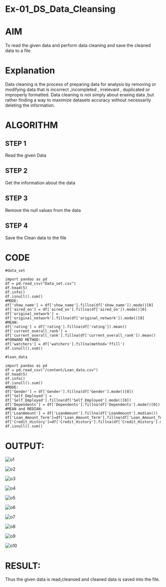 # Ex-01_DS_Data_Cleansing
# AIM

To read the given data and perform data cleaning and save the cleaned data to a file.

# Explanation

Data cleaning is the process of preparing data for analysis by removing or modifying data that is incorrect ,incompleted , irrelevant , duplicated or improperly formatted. Data cleaning is not simply about erasing data ,but rather finding a way to maximize datasets accuracy without necessarily deleting the information.

# ALGORITHM

## STEP 1
Read the given Data

## STEP 2
Get the information about the data

## STEP 3
Remove the null values from the data

## STEP 4
Save the Clean data to the file

# CODE
```
#data_set

import pandas as pd
df = pd.read_csv("Data_set.csv")
df.head(5)
df.info()
df.isnull().sum()
#MODE:
df['show_name'] = df['show_name'].fillna(df['show_name']).mode()[0]
df['aired_on'] = df['aired_on'].fillna(df['aired_on']).mode()[0]
df['original_network'] = df['original_network'].fillna(df['original_network']).mode()[0]
#MEAN:
df['rating'] = df['rating'].fillna(df['rating']).mean()
df['current_overall_rank'] = df['current_overall_rank'].fillna(df['current_overall_rank']).mean()
#FORWARD METHOD:
df['watchers'] = df['watchers'].fillna(method='ffill')
df.isnull().sum()

#loan_data

import pandas as pd
df = pd.read_csv("/content/Loan_data.csv")
df.head(5)
df.info()
df.isnull().sum()
#MODE:
df['Gender'] = df['Gender'].fillna(df['Gender'].mode()[0])
df['Self_Employed'] = df['Self_Employed'].fillna(df['Self_Employed'].mode()[0])
df['Dependents'] = df['Dependents'].fillna(df['Dependents'].mode()[0])
#MEAN and MEDIAN:
df['LoanAmount'] = df['LoanAmount'].fillna(df['LoanAmount'].median())
df['Loan_Amount_Term']=df['Loan_Amount_Term'].fillna(df['Loan_Amount_Term'].mean())
df['Credit_History']=df['Credit_History'].fillna(df['Credit_History'].mean())
df.isnull().sum()
```
# OUTPUT:
![o1](https://user-images.githubusercontent.com/118541897/226187157-dcf13c93-ba3e-4387-9365-55eafa3b7217.png)


![o2](https://user-images.githubusercontent.com/118541897/226187170-21661916-c2f7-41c5-a83c-73cfc3a4b888.png)


![o3](https://user-images.githubusercontent.com/118541897/226187177-fc8f37db-c84f-4d82-b17c-0676cc426b08.png)


![o4](https://user-images.githubusercontent.com/118541897/226187187-554fe808-01ca-4585-8e63-e6353c781f99.png)


![o5](https://user-images.githubusercontent.com/118541897/226187247-c3a414d4-998a-49e6-bad1-d7f3e6dec54a.png)


![o6](https://user-images.githubusercontent.com/118541897/226187250-151be34a-70e1-4f97-be71-3dc8bffebe57.png)


![o7](https://user-images.githubusercontent.com/118541897/226187271-51afb3e7-d69b-46cb-b368-83d39d50da4d.png)


![o8](https://user-images.githubusercontent.com/118541897/226187277-54221878-7133-4ce4-8efb-debbecd25006.png)


![o9](https://user-images.githubusercontent.com/118541897/226187285-362f3a67-6899-4dca-872f-4c8e46c575db.png)


![o10](https://user-images.githubusercontent.com/118541897/226187296-24c30b2e-34ea-4c58-8f27-2def581c04f4.png)

# RESULT:

Thus the given data is read,cleansed and cleaned data is saved into the file.
